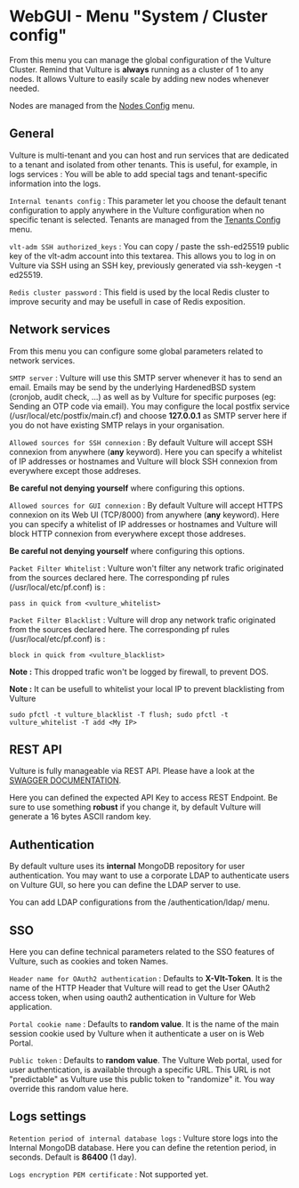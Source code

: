 # WebGUI - Menu "System / Cluster config"

From this menu you can manage the global configuration of the Vulture Cluster. Remind that Vulture is **always** running as a cluster of 1 to any nodes. It allows Vulture to easily scale by adding new nodes whenever needed.

Nodes are managed from the [Nodes Config](node.md) menu.

## General

Vulture is multi-tenant and you can host and run services that are dedicated to a tenant and isolated from other tenants.
This is useful, for example, in logs services : You will be able to add special tags and tenant-specific information into the logs.

`Internal tenants config` : This parameter let you choose the default tenant configuration to apply anywhere in the Vulture configuration when no specific tenant is selected. Tenants are managed from the [Tenants Config](tenant.md) menu.

`vlt-adm SSH authorized_keys` : You can copy / paste the ssh-ed25519 public key of the vlt-adm account into this textarea. This allows you to log in on Vulture via SSH using an SSH key, previously generated via ssh-keygen -t ed25519.

`Redis cluster password` : This field is used by the local Redis cluster to improve security and may be usefull in case of Redis exposition.

## Network services

From this menu you can configure some global parameters related to network services.

`SMTP server` : Vulture will use this SMTP server whenever it has to send an email. Emails may be send by the underlying HardenedBSD system (cronjob, audit check, ...) as well as by Vulture for specific purposes (eg: Sending an OTP code via email). You may configure the local postfix service (/usr/local/etc/postfix/main.cf) and choose **127.0.0.1** as SMTP server here if you do not have existing SMTP relays in your organisation.

`Allowed sources for SSH connexion` : By default Vulture will accept SSH connexion from anywhere (**any** keyword). Here you can specify a whitelist of IP addresses or hostnames and Vulture will block SSH connexion from everywhere except those addreses.

**Be careful not denying yourself** where configuring this options.

`Allowed sources for GUI connexion` : By default Vulture will accept HTTPS connexion on its Web UI (TCP/8000) from anywhere (**any** keyword). Here you can specify a whitelist of IP addresses or hostnames and Vulture will block HTTP connexion from everywhere except those addreses.

**Be careful not denying yourself** where configuring this options.

`Packet Filter Whitelist` : Vulture won't filter any network trafic originated from the sources declared here. The corresponding pf rules (/usr/local/etc/pf.conf) is :
```
pass in quick from <vulture_whitelist>
```

`Packet Filter Blacklist` : Vulture will drop any network trafic originated from the sources declared here. The corresponding pf rules (/usr/local/etc/pf.conf) is :
```
block in quick from <vulture_blacklist>
```

**Note :** This dropped trafic won't be logged by firewall, to prevent DOS.

**Note :** It can be usefull to whitelist your local IP to prevent blacklisting from Vulture
```
sudo pfctl -t vulture_blacklist -T flush; sudo pfctl -t vulture_whitelist -T add <My IP>
```

## REST API

Vulture is fully manageable via REST API.
Please have a look at the [SWAGGER DOCUMENTATION](../api.md).

Here you can defined the expected API Key to access REST Endpoint.
Be sure to use something **robust** if you change it, by default Vulture will generate a 16 bytes ASCII random key.

## Authentication

By default vulture uses its **internal** MongoDB repository for user authentication.
You may want to use a corporate LDAP to authenticate users on Vulture GUI, so here you can define the LDAP server to use.

You can add LDAP configurations from the /authentication/ldap/ menu.

## SSO

Here you can define technical parameters related to the SSO features of Vulture, such as cookies and token Names.

`Header name for OAuth2 authentication` : Defaults to **X-Vlt-Token**. It is the name of the HTTP Header that Vulture will read to get the User OAuth2 access token, when using oauth2 authentication in Vulture for Web application.

`Portal cookie name` : Defaults to **random value**. It is the name of the main session cookie used by Vulture when it authenticate a user on is Web Portal.

`Public token` : Defaults to **random value**. The Vulture Web portal, used for user authentication, is available through a specific URL. This URL is not "predictable" as Vulture use this public token to "randomize" it. You way override this random value here.

## Logs settings

`Retention period of internal database logs` : Vulture store logs into the Internal MongoDB database. Here you can define the retention period, in seconds. Default is **86400** (1 day).

`Logs encryption PEM certificate` : Not supported yet.